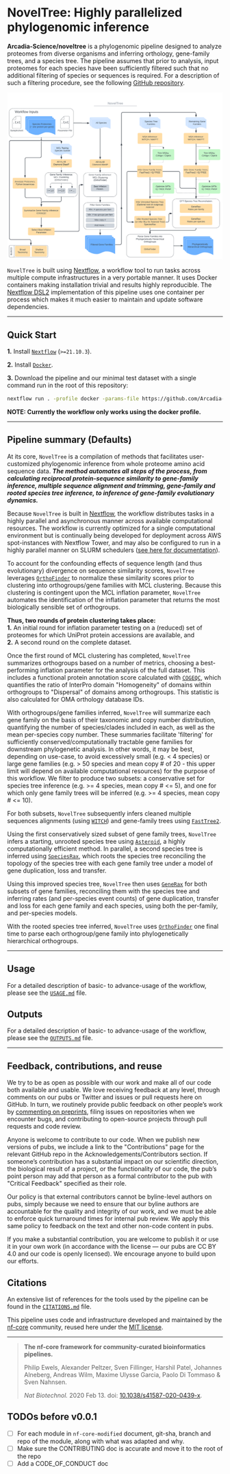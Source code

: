 # NovelTree: Highly parallelized phylogenomic inference  

**Arcadia-Science/noveltree** is a phylogenomic pipeline designed to analyze proteomes from diverse organisms and inferring orthology, gene-family trees, and a species tree. The pipeline assumes that prior to analysis, input proteomes for each species have been sufficiently filtered such that no additional filtering of species or sequences is required. For a description of such a filtering procedure, see the following [GitHub repository](https://github.com/Arcadia-Science/2023-tsar-noveltree/tree/main/scripts/data-preprocessing).

![Workflow Figure](https://github.com/Arcadia-Science/noveltree/blob/main/NovelTree.png)  

`NovelTree` is built using [Nextflow](https://www.nextflow.io), a workflow tool to run tasks across multiple compute infrastructures in a very portable manner. It uses Docker containers making installation trivial and results highly reproducible. The [Nextflow DSL2](https://www.nextflow.io/docs/latest/dsl2.html) implementation of this pipeline uses one container per process which makes it much easier to maintain and update software dependencies.  

---

## Quick Start

**1.** Install [`Nextflow`](https://www.nextflow.io/docs/latest/getstarted.html#installation) (`>=21.10.3`).  

**2.** Install [`Docker`](https://docs.docker.com/engine/installation/).  

**3.** Download the pipeline and our minimal test dataset with a single command run in the root of this repository:  

```bash
nextflow run . -profile docker -params-file https://github.com/Arcadia-Science/test-datasets/raw/main/noveltree/tsar_downsamp_test_parameters.json
```

**NOTE: Currently the workflow only works using the docker profile.**  

---

## Pipeline summary (Defaults)

At its core, `NovelTree` is a compilation of methods that facilitates user-customized phylogenomic inference from whole proteome amino acid sequence data. **_The method automates all steps of the process, from calculating reciprocal protein-sequence similarity to gene-family inference, multiple sequence alignment and trimming, gene-family and rooted species tree inference, to inference of gene-family evolutionary dynamics._**  

Because `NovelTree` is built in [Nextflow](https://www.nextflow.io), the workflow distributes tasks in a highly parallel and asynchronous manner across available computational resources. The workflow is currently optimized for a single computational environment but is continually being developed for deployment across AWS spot-instances with Nextflow Tower, and may also be configured to run in a highly parallel manner on SLURM schedulers ([see here for documentation](https://www.nextflow.io/docs/latest/executor.html)).  

To account for the confounding effects of sequence length (and thus evolutionary) divergence on sequence similarity scores, `NovelTree` leverages [`OrthoFinder`](https://github.com/davidemms/OrthoFinder) to normalize these similarity scores prior to clustering into orthogroups/gene families with MCL clustering. Because this clustering is contingent upon the MCL inflation parameter, `NovelTree` automates the identification of the inflation parameter that returns the most biologically sensible set of orthogroups.  

**Thus, two rounds of protein clustering takes place:**  
**1.** An initial round for inflation parameter testing on a (reduced) set of proteomes for which UniProt protein accessions are available, and  
**2.** A second round on the complete dataset.  

Once the first round of MCL clustering has completed, `NovelTree` summarizes orthogroups based on a number of metrics, choosing a best-performing inflation parameter for the analysis of the full dataset. This includes a functional protein annotation score calculated with [`COGEQC`](https://almeidasilvaf.github.io/cogeqc/index.html), which quantifies the ratio of InterPro domain "Homogeneity" of domains within orthogroups to "Dispersal" of domains among orthogroups. This statistic is also calculated for OMA orthology database IDs.  

With orthogroups/gene families inferred, `NovelTree` will summarize each gene family on the basis of their taxonomic and copy number distribution, quantifying the number of species/clades included in each, as well as the mean per-species copy number. These summaries facilitate 'filtering' for sufficiently conserved/computationally tractable gene families for downstream phylogenetic analysis. In other words, it may be best, depending on use-case, to avoid excessively small (e.g. < 4 species) or large gene families (e.g. > 50 species and mean copy # of 20 - this upper limit will depend on available computational resources) for the purpose of this workflow. We filter to produce two subsets: a conservative set for species tree inference (e.g. >= 4 species, mean copy \# <= 5), and one for which only gene family trees will be inferred (e.g. >= 4 species, mean copy \# <= 10).  

For both subsets, `NovelTree` subsequently infers cleaned multiple sequences alignments (using [`WITCH`](https://github.com/c5shen/WITCH)) and gene-family trees using [`FastTree2`](http://www.microbesonline.org/fasttree/).  

Using the first conservatively sized subset of gene family trees, `NovelTree` infers a starting, unrooted species tree using [`Asteroid`](https://github.com/BenoitMorel/Asteroid), a highly computationally efficient method. In parallel, a second species tree is inferred using [`SpeciesRax`](https://github.com/BenoitMorel/GeneRax/wiki/SpeciesRax), which roots the species tree reconciling the topology of the species tree with each gene family tree under a model of gene duplication, loss and transfer.  

Using this improved species tree, `NovelTree` then uses [`GeneRax`](https://github.com/BenoitMorel/GeneRax) for both subsets of gene families, reconciling them with the species tree and inferring rates (and per-species event counts) of gene duplication, transfer and loss for each gene family and each species, using both the per-family, and per-species models.  

With the rooted species tree inferred, `NovelTree` uses [`OrthoFinder`](https://github.com/davidemms/OrthoFinder) one final time to parse each orthogroup/gene family into phylogenetically hierarchical orthogroups.  

---

## Usage
For a detailed description of basic- to advance-usage of the workflow, please see the [`USAGE.md`](docs/USAGE.md) file. 

## Outputs
For a detailed description of basic- to advance-usage of the workflow, please see the [`OUTPUTS.md`](docs/OUTPUTS.md) file. 

---

## Feedback, contributions, and reuse

We try to be as open as possible with our work and make all of our code both available and usable. 
We love receiving feedback at any level, through comments on our pubs or Twitter and issues or pull requests here on GitHub.
In turn, we routinely provide public feedback on other people’s work by [commenting on preprints](https://sciety.org/lists/f8459240-f79c-4bb2-bb55-b43eae25e4f6), filing issues on repositories when we encounter bugs, and contributing to open-source projects through pull requests and code review.

Anyone is welcome to contribute to our code.
When we publish new versions of pubs, we include a link to the "Contributions" page for the relevant GitHub repo in the Acknowledgements/Contributors section.
If someone’s contribution has a substantial impact on our scientific direction, the biological result of a project, or the functionality of our code, the pub’s point person may add that person as a formal contributor to the pub with "Critical Feedback" specified as their role.

Our policy is that external contributors cannot be byline-level authors on pubs, simply because we need to ensure that our byline authors are accountable for the quality and integrity of our work, and we must be able to enforce quick turnaround times for internal pub review.
We apply this same policy to feedback on the text and other non-code content in pubs.

If you make a substantial contribution, you are welcome to publish it or use it in your own work (in accordance with the license — our pubs are CC BY 4.0 and our code is openly licensed).
We encourage anyone to build upon our efforts.

## Citations

<!-- TODO nf-core: Add citation for pipeline after first release. Uncomment lines below and update Zenodo doi and badge at the top of this file. -->
<!-- If you use  Arcadia-Science/noveltree for your analysis, please cite it using the following doi: [10.5281/zenodo.XXXXXX](https://doi.org/10.5281/zenodo.XXXXXX) -->

An extensive list of references for the tools used by the pipeline can be found in the [`CITATIONS.md`](CITATIONS.md) file.

This pipeline uses code and infrastructure developed and maintained by the [nf-core](https://nf-co.re) community, reused here under the [MIT license](https://github.com/nf-core/tools/blob/master/LICENSE).

---

> **The nf-core framework for community-curated bioinformatics pipelines.**
>
> Philip Ewels, Alexander Peltzer, Sven Fillinger, Harshil Patel, Johannes Alneberg, Andreas Wilm, Maxime Ulysse Garcia, Paolo Di Tommaso & Sven Nahnsen.
>
> _Nat Biotechnol._ 2020 Feb 13. doi: [10.1038/s41587-020-0439-x](https://dx.doi.org/10.1038/s41587-020-0439-x).

## TODOs before v0.0.1

- [ ] For each module in `nf-core-modified` document, git-sha, branch and repo of the module, along with what was adapted and why.
- [ ] Make sure the CONTRIBUTING doc is accurate and move it to the root of the repo
- [ ] Add a CODE_OF_CONDUCT doc
